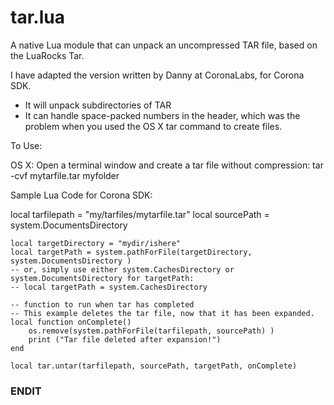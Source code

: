 tar.lua
=======

A native Lua module that can unpack an uncompressed TAR file, based on the LuaRocks Tar.

I have adapted the version written by Danny at CoronaLabs, for Corona SDK.
- It will unpack subdirectories of TAR
- It can handle space-packed numbers in the header, which was the problem when you used the OS X tar command to create files.

To Use:

OS X:
Open a terminal window and create a tar file without compression:
   tar -cvf mytarfile.tar myfolder


Sample Lua Code for Corona SDK:

   local tarfilepath = "my/tarfiles/mytarfile.tar"
	local sourcePath = system.DocumentsDirectory
	
	local targetDirectory = "mydir/ishere"
	local targetPath = system.pathForFile(targetDirectory, system.DocumentsDirectory )
	-- or, simply use either system.CachesDirectory or system.DocumentsDirectory for targetPath:
	-- local targetPath = system.CachesDirectory
	
	-- function to run when tar has completed
	-- This example deletes the tar file, now that it has been expanded.
	local function onComplete()
		os.remove(system.pathForFile(tarfilepath, sourcePath) )
		print ("Tar file deleted after expansion!")
	end
	
	local tar.untar(tarfilepath, sourcePath, targetPath, onComplete)




### ENDIT
